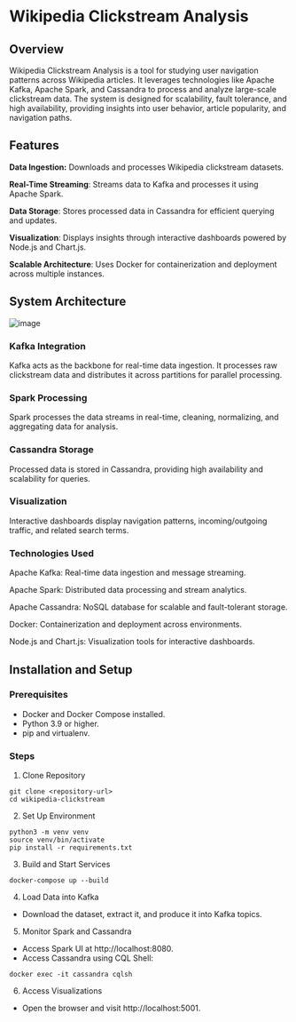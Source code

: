 # Wikipedia Clickstream Analysis

## Overview

Wikipedia Clickstream Analysis is a tool for studying user navigation patterns across Wikipedia articles. It leverages technologies like Apache Kafka, Apache Spark, and Cassandra to process and analyze large-scale clickstream data. The system is designed for scalability, fault tolerance, and high availability, providing insights into user behavior, article popularity, and navigation paths.

## Features

**Data Ingestion:** Downloads and processes Wikipedia clickstream datasets.

**Real-Time Streaming**: Streams data to Kafka and processes it using Apache Spark.

**Data Storage**: Stores processed data in Cassandra for efficient querying and updates.

**Visualization**: Displays insights through interactive dashboards powered by Node.js and Chart.js.

**Scalable Architecture**: Uses Docker for containerization and deployment across multiple instances.

## System Architecture
![image](https://github.com/user-attachments/assets/8808c6ae-c57f-472a-a1c0-7a65b946ad86)

### Kafka Integration

Kafka acts as the backbone for real-time data ingestion. It processes raw clickstream data and distributes it across partitions for parallel processing.

### Spark Processing

Spark processes the data streams in real-time, cleaning, normalizing, and aggregating data for analysis.

### Cassandra Storage

Processed data is stored in Cassandra, providing high availability and scalability for queries.

### Visualization

Interactive dashboards display navigation patterns, incoming/outgoing traffic, and related search terms.

### Technologies Used

Apache Kafka: Real-time data ingestion and message streaming.

Apache Spark: Distributed data processing and stream analytics.

Apache Cassandra: NoSQL database for scalable and fault-tolerant storage.

Docker: Containerization and deployment across environments.

Node.js and Chart.js: Visualization tools for interactive dashboards.

## Installation and Setup

### Prerequisites

- Docker and Docker Compose installed.
- Python 3.9 or higher.
- pip and virtualenv.

### Steps

1. Clone Repository
```
git clone <repository-url>
cd wikipedia-clickstream
```
2. Set Up Environment
```
python3 -m venv venv
source venv/bin/activate
pip install -r requirements.txt
```
3. Build and Start Services
```
docker-compose up --build
```
4. Load Data into Kafka
- Download the dataset, extract it, and produce it into Kafka topics.

5. Monitor Spark and Cassandra

- Access Spark UI at http://localhost:8080.
- Access Cassandra using CQL Shell:
```
docker exec -it cassandra cqlsh
```
6. Access Visualizations

- Open the browser and visit http://localhost:5001.
